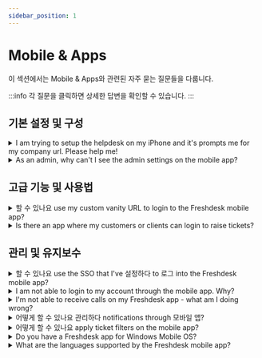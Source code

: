 ```yaml
---
sidebar_position: 1
---
```


# Mobile &amp; Apps

이 섹션에서는 Mobile &amp; Apps와 관련된 자주 묻는 질문들을 다룹니다.

:::info
각 질문을 클릭하면 상세한 답변을 확인할 수 있습니다.
:::


## 기본 설정 및 구성

<details>
<summary>I am trying to setup the helpdesk on my iPhone and it's prompts me for my company url. Please help me!</summary>

<p>When you are on the go, you would want to have Freshdesk wired to your phone to track the notifications on the tickets. We do have a mobile app that would help you check tickets, respond to them and track customers as well as social channels. Furthermore, attending calls on the app has never been more convenient as you would be able to return them from the app itself. </p><p><br /></p><p>Once you set this up, the first step would be to enter the company URL which would be the <strong>"</strong><strong>account URL"</strong> (yourcompany.freshdesk.com) that you use to login to the portal. If you are using a custom URL for your Freshdesk Account, you could make use of that as well, while logging in.</p>

</details>

<details>
<summary>As an admin, why can't I see the admin settings on the mobile app?</summary>

<p ><span style={{ fontSize: "16px" }}>As of now, the mobile app is designed for an agent when they are on-the-go and to respond or makes updates to tickets with high priority and need attention when you are away from office. Admin settings would be part of the configuration for workflows and so, it is currently a part of the Web App only and not part of the Freshdesk Mobile App.</span></p><p ><br /></p><p ><span style={{ fontSize: "16px" }}><br /></span></p>

</details>


## 고급 기능 및 사용법

<details>
<summary>할 수 있나요 use my custom vanity URL to login to the Freshdesk mobile app?</summary>

<p>If you are using a custom URL with your Freshdesk Account, you could use the same on the Freshdesk Mobile App, for login. At the same time, the default Freshdesk URL, which would go by YourCompanyName.freshdesk.com would work as well and could also be used for login using the Mobile App.</p>

</details>

<details>
<summary>Is there an app where my customers or clients can login to raise tickets?</summary>

<p ><span style={{ fontSize: "16px" }}>As of now, the Freshdesk Mobile app is only for agents to use on-the-go and not for customers. If you are looking for a customer facing mobile app, leave us an email at support@freshdesk.com and one of our agents will be in touch.</span></p>

</details>


## 관리 및 유지보수

<details>
<summary>할 수 있나요 use the SSO that I've 설정하다 to 로그 into the Freshdesk mobile app?</summary>

<p ><span style={{ fontSize: "16px" }}>Yes, you'll be able to log into your Freshdesk account using the credentials you use for the SSO you have set up. You would also have the option to bypass the SSO and use the normal Freshdesk login.</span></p>

</details>

<details>
<summary>I am not able to login to my account through the mobile app. Why?</summary>

<p>Please verify the Freshdesk URL. It would go by <em>your_company_name</em>.freshdesk.com. Your Username would be your agent email address and you would have to enter your password.</p><p><br /></p><p>Also, if you have SSO, you would have to use your SSO credentials accordingly. Also please open your account in the browser and do the following steps:</p><p><br /></p>Type your URL in the address bar, hit enter and select Login. And then choose the option " Are you an Agent? Login here" and it will redirect you to the Freshworks page. Select "Forgot password" option, enter your email address and a password reset link will be sent to your email. Reset the password using the link and you can log in to the account.<p><br /></p><p>If you continue to face any issues with login, please feel free to write to support@freshdesk.com and one of our agents would get in contact with you to assist you regarding this.</p>

</details>

<details>
<summary>I'm not able to receive calls on my Freshdesk app - what am I doing wrong?</summary>

<p ><span style={{ fontSize: "16px" }}>Can you ensure the following:</span></p><p ><span style={{ fontSize: "16px" }}></span><span style={{ fontSize: "16px" }}><br /></span></p><ul><li><span style={{ fontSize: "16px" }}>Your Freshdesk account is set to accept calls via <strong>Browser/app</strong> (from the Call Button next to the Agent Avatar).</span></li><li><span style={{ fontSize: "16px" }}>The option to allow incoming calls on the app is turned on (under the App Settings). </span></li><li><span style={{ fontSize: "16px" }}>If you are receiving calls from the browser but not on the app, then please ensure the Freshdesk app is running in the background and not closed. </span></li></ul><p ><br /></p><p ><span style={{ fontSize: "16px" }}><span style={{ fontSize: "16px" }}></span><span style={{ fontSize: "16px" }}></span><span style={{ fontSize: "16px" }}></span><span style={{ fontSize: "16px" }}>Please write to <strong>support@freshdesk.com</strong> if you are facing issues in finding the options listed above.</span></span></p>

</details>

<details>
<summary>어떻게 할 수 있나요 관리하다 notifications through 모바일 앱?</summary>

<p>Using your Freshdesk Mobile App, you would be able to receive notifications on ticket updates. In your Mobile App, navigate to <strong>Settings--&gt;Ticket Notifications</strong>. There, you would be able to manage the push notifications you would like to receive, by Turning On/Off the listed options.</p><p><br /></p><p>You could also change the Notification Tone or turn on/off the Vibrate option from the same menu. The changes would get auto-saved.</p>

</details>

<details>
<summary>어떻게 할 수 있나요 apply ticket filters on the mobile app?</summary>

<p class="fd-toc"><strong>TABLE OF CONTENTS</strong></p><ul><li><a href="#"></a><a href="#">Working with filters</a></li><li><a href="#">Viewing filtered tickets&nbsp;</a></li><li><a href="#" dir="ltr"></a><a href="#">Viewing custom filters</a></li></ul><p><br /></p><p dir="ltr" id="working-with-filters-intro">Working with filters on the mobile app can save you time and help you stay organized when managing your customer support tickets on the go. By using filters, you can quickly find the tickets you need to work on and ensure that you're providing timely and effective support to your customers.&nbsp;</p><p dir="ltr" id="freshdesk-mobile-app-filters">Freshdesk mobile app on Andriod and iOS both, allows users to use default and custom drop-down fields in Freshdesk as filters to find a specific list of tickets. You can sort through tickets based on agents, group type, created time, resolution due date, and other criteria. With ticket filters, you can:&nbsp;</p><ul ><li >Search for a specific ticket using the global search&nbsp;</li><li >Create custom views for all the frequently accessed ticket lists</li><li style={{ fontSize: "16px" }}>Search for tickets on the fly using the ticket filter</li></ul><h2 dir="ltr" id="Working-with-filters" style={{ fontSize: "16px" }}><span style={{ fontSize: "16px" }}><strong >Working with filters</strong></span></h2><p dir="ltr" style={{ fontSize: "16px" }}><span style={{ fontSize: "16px" }}>Freshdesk app provides a wide range of filters that help you narrow down your ticket views based on your preference. For example, the Priority field allows you to filter and view tickets based on the ticket priority - High, low, medium, or urgent.</span></p><p dir="ltr" style={{ fontSize: "16px" }}><span style={{ fontSize: "16px" }}>You can filter the tickets by source, type, status, agents assigned to, tags, products, and even the custom fields that you have created.</span></p><p dir="ltr" style={{ fontSize: "16px" }}><span style={{ fontSize: "16px" }}>Also, you can view the tickets based on various date and time filters and further choose a day or specific time period. For example, &nbsp;you can view the tickets resolved or closed in the past 1 hour.</span></p><ul style={{ fontSize: "16px" }}><li style={{ fontSize: "16px" }}><span style={{ fontSize: "16px" }}>Created: View tickets based on the ticket creation date or time.</span></li><li style={{ fontSize: "16px" }}><span style={{ fontSize: "16px" }}>Closed at:&nbsp;View tickets closed at a particular time or day.</span></li><li style={{ fontSize: "16px" }}><span style={{ fontSize: "16px" }}>Resolved at: View tickets resolved at a particular time or day</span></li><li style={{ fontSize: "16px" }}><span style={{ fontSize: "16px" }}>Resolution due by: View tickets that must be resolved before a particular day or time.</span></li></ul><p style={{ fontSize: "16px" }}><span style={{ fontSize: "16px" }}><br /></span></p><h2 dir="ltr" id="Viewing-filtered-tickets&nbsp;" style={{ fontSize: "16px" }}><span style={{ fontSize: "16px" }}><strong >Viewing filtered tickets</strong></span><span style={{ fontSize: "16px" }}>&nbsp;</span></h2><p dir="ltr" id="ticket-list-view" style={{ fontSize: "16px" }}><span dir="ltr" style={{ fontSize: "16px" }}>The ticket list view lets you check the tickets with a list of filters automatically applied. Each time you choose a view, the tickets will be displayed with a list of filters applied. For example, as an admin, you may want to view the list of unresolved tickets daily. You can simply choose "All unresolved tickets" default ticket view.&nbsp;</span><span style={{ fontSize: "16px" }}>The ticket list views save you time and help you quickly identify tickets based on your preference.&nbsp;</span></p><p ><br /></p><p dir="ltr" style={{ fontSize: "16px" }}><span style={{ fontSize: "16px" }}><span style={{ fontSize: "16px" }}><img src="#" width="268" height="587" class="fr-fic fr-dii" /></span></span></p><p dir="ltr"><span style={{ fontSize: "16px" }}>The ticket filtering feature on a Freshdesk mobile app is easy and straightforward. Here are the primary steps to follow:</span></p><ol style={{ fontSize: "16px" }}><li style={{ fontSize: "16px" }}><p style={{ fontSize: "16px" }}><span style={{ fontSize: "16px" }}>Open the Freshdesk app on your mobile.</span></p></li><li style={{ fontSize: "16px" }}><p style={{ fontSize: "16px" }}><span style={{ fontSize: "16px" }}>Tap on the "Tickets" tab to view your tickets.</span></p></li><li style={{ fontSize: "16px" }}><p style={{ fontSize: "16px" }}><span style={{ fontSize: "16px" }}>Click on the three dots next to the search icon on the top right corner of your screen, within the tickets tab.</span></p></li><li style={{ fontSize: "16px" }}><p style={{ fontSize: "16px" }}><span style={{ fontSize: "16px" }}>Tap on the filtering option, and a menu of filter options as drop-down fields will appear.</span></p></li><li style={{ fontSize: "16px" }}><p style={{ fontSize: "16px" }}><span style={{ fontSize: "16px" }}>Select the drop-down field that best suits your needs, and the associated options will pop-up from the bottom of the screen.</span></p></li></ol><p style={{ fontSize: "16px" }}><br /></p><p style={{ fontSize: "16px" }}><br /></p><p dir="ltr"><span style={{ fontSize: "16px" }}><img src="#" width="196" height="433" class="fr-fic fr-dii" />&nbsp;</span></p><p dir="ltr" style={{ fontSize: "16px" }}><span dir="ltr" style={{ fontSize: "16px" }}>&nbsp; &nbsp; &nbsp; &nbsp; &nbsp;6. You can also reset the filters by clicking the ‘Reset filters’ button.</span></p><p dir="ltr"><br /></p><p style={{ fontSize: "16px" }}><span style={{ fontSize: "16px" }}><br /></span></p><p dir="ltr" style={{ fontSize: "16px" }}><span style={{ fontSize: "16px" }}><img src="#" width="261" height="161" class="fr-fic fr-dii" /></span></p><p dir="ltr" style={{ fontSize: "16px" }}><span style={{ fontSize: "16px" }}>Once you have selected the desired filter option from the drop-down, click on the ‘Apply filters’, and the ticket list will automatically update to display only the tickets that meet the selected criteria.</span></p><p style={{ fontSize: "16px" }}><span style={{ fontSize: "16px" }}><br /></span></p><h2 dir="ltr" id="Viewing-custom-filters"><strong ><span style={{ fontSize: "16px" }}>Viewing custom filters</span></strong></h2><p ><span dir="ltr" style={{ fontSize: "16px" }}>You can, however, create custom views on the web browser and then access them through the Mobile App. The list of custom views would be available at the top of the tickets list, on the Mobile App, from which you could choose a custom view.</span></p><p dir="ltr"><strong dir="ltr">For more details on ticket filters <a href="https://support.freshdesk.com/en/support/solutions/articles/37559-working-with-the-ticket-list-view#Working-with-filters">click here</a></strong><a href="https://support.freshdesk.com/en/support/solutions/articles/37559-working-with-the-ticket-list-view#Working-with-filters"></a></p><p ><br /></p>

</details>

<details>
<summary>Do you have a Freshdesk app for Windows Mobile OS?</summary>

<p ><span style={{ fontSize: "16px" }}>As of now, our apps are only for iOS and Android and we do not have a Windows Mobile App currently. However, this is a part of our Product Enhancement Roadmap.</span></p>

</details>

<details>
<summary>What are the languages supported by the Freshdesk mobile app?</summary>

<p dir="ltr" style={{ fontSize: "16px" }}><span style={{ fontSize: "16px" }}>The Freshdesk mobile app currently supports 18 different languages and here is the list of those languages: </span><span style={{ fontSize: "16px" }}><span style={{ fontSize: "16px" }}><span style={{ fontSize: "16px" }}><span style={{ fontSize: "16px" }}><br /><br /></span></span></span></span></p><div align="left" dir="ltr" style={{ fontSize: "16px" }}><table style={{ fontSize: "16px" }}><tbody><tr style={{ fontSize: "16px" }}><td style={{ fontSize: "16px" }}><p dir="ltr" style={{ fontSize: "16px" }}><span style={{ fontSize: "16px" }}><span style={{ fontSize: "16px" }}>English</span></span></p><span style={{ fontSize: "16px" }}><span style={{ fontSize: "16px" }}><span style={{ fontSize: "16px" }}><br /></span></span></span></td><td style={{ fontSize: "16px" }}><p dir="ltr" style={{ fontSize: "16px" }}><span style={{ fontSize: "16px" }}><span style={{ fontSize: "16px" }}>Chinese (simplified)</span></span></p><span style={{ fontSize: "16px" }}><span style={{ fontSize: "16px" }}><span style={{ fontSize: "16px" }}><br /></span></span></span></td><td style={{ fontSize: "16px" }}><span style={{ fontSize: "16px" }}><span style={{ fontSize: "16px" }}><span style={{ fontSize: "16px" }}>Hungarian<br /></span></span></span></td></tr><tr style={{ fontSize: "16px" }}><td style={{ fontSize: "16px" }}><p dir="ltr" style={{ fontSize: "16px" }}><span style={{ fontSize: "16px" }}><span style={{ fontSize: "16px" }}>French</span></span></p><span style={{ fontSize: "16px" }}><span style={{ fontSize: "16px" }}><span style={{ fontSize: "16px" }}><br /></span></span></span></td><td style={{ fontSize: "16px" }}><p dir="ltr" style={{ fontSize: "16px" }}><span style={{ fontSize: "16px" }}><span style={{ fontSize: "16px" }}>Thai</span></span></p><span style={{ fontSize: "16px" }}><span style={{ fontSize: "16px" }}><span style={{ fontSize: "16px" }}><br /></span></span></span></td><td style={{ fontSize: "16px" }}><span style={{ fontSize: "16px" }}><span style={{ fontSize: "16px" }}><span style={{ fontSize: "16px" }}>Italian<br /></span></span></span></td></tr><tr style={{ fontSize: "16px" }}><td style={{ fontSize: "16px" }}><p dir="ltr" style={{ fontSize: "16px" }}><span style={{ fontSize: "16px" }}><span style={{ fontSize: "16px" }}>Dutch</span></span></p><span style={{ fontSize: "16px" }}><span style={{ fontSize: "16px" }}><span style={{ fontSize: "16px" }}><br /></span></span></span></td><td style={{ fontSize: "16px" }}><p dir="ltr" style={{ fontSize: "16px" }}><span style={{ fontSize: "16px" }}><span style={{ fontSize: "16px" }}>Malay</span></span></p><span style={{ fontSize: "16px" }}><span style={{ fontSize: "16px" }}><span style={{ fontSize: "16px" }}><br /></span></span></span></td><td style={{ fontSize: "16px" }}><span style={{ fontSize: "16px" }}><span style={{ fontSize: "16px" }}><span style={{ fontSize: "16px" }}>Polish<br /></span></span></span></td></tr><tr style={{ fontSize: "16px" }}><td style={{ fontSize: "16px" }}><p dir="ltr" style={{ fontSize: "16px" }}><span style={{ fontSize: "16px" }}><span style={{ fontSize: "16px" }}>Spanish</span></span></p><span style={{ fontSize: "16px" }}><span style={{ fontSize: "16px" }}><span style={{ fontSize: "16px" }}><br /></span></span></span></td><td style={{ fontSize: "16px" }}><p dir="ltr" style={{ fontSize: "16px" }}><span style={{ fontSize: "16px" }}><span style={{ fontSize: "16px" }}>Bahasa</span></span></p><span style={{ fontSize: "16px" }}><span style={{ fontSize: "16px" }}><span style={{ fontSize: "16px" }}><br /></span></span></span></td><td style={{ fontSize: "16px" }}><span style={{ fontSize: "16px" }}><span style={{ fontSize: "16px" }}><span style={{ fontSize: "16px" }}>Swedish<br /></span></span></span></td></tr><tr style={{ fontSize: "16px" }}><td style={{ fontSize: "16px" }}><p dir="ltr" style={{ fontSize: "16px" }}><span style={{ fontSize: "16px" }}><span style={{ fontSize: "16px" }}>Portuguese</span></span></p><span style={{ fontSize: "16px" }}><span style={{ fontSize: "16px" }}><span style={{ fontSize: "16px" }}><br /></span></span></span></td><td style={{ fontSize: "16px" }}><p dir="ltr" style={{ fontSize: "16px" }}><span style={{ fontSize: "16px" }}><span style={{ fontSize: "16px" }}>Danish</span></span></p><span style={{ fontSize: "16px" }}><span style={{ fontSize: "16px" }}><span style={{ fontSize: "16px" }}><br /></span></span></span></td><td style={{ fontSize: "16px" }}><span style={{ fontSize: "16px" }}><span style={{ fontSize: "16px" }}><span style={{ fontSize: "16px" }}>Turkish<br /></span></span></span></td></tr><tr style={{ fontSize: "16px" }}><td style={{ fontSize: "16px" }}><p dir="ltr" style={{ fontSize: "16px" }}><span style={{ fontSize: "16px" }}><span style={{ fontSize: "16px" }}>Chinese (traditional)</span></span></p><span style={{ fontSize: "16px" }}><span style={{ fontSize: "16px" }}><span style={{ fontSize: "16px" }}><br /></span></span></span></td><td style={{ fontSize: "16px" }}><p dir="ltr" style={{ fontSize: "16px" }}><span style={{ fontSize: "16px" }}><span style={{ fontSize: "16px" }}>Finnish</span></span></p><span style={{ fontSize: "16px" }}><span style={{ fontSize: "16px" }}><span style={{ fontSize: "16px" }}><br /></span></span></span></td><td style={{ fontSize: "16px" }}><p dir="ltr" style={{ fontSize: "16px" }}><span style={{ fontSize: "16px" }}><span style={{ fontSize: "16px" }}>Vietnamese</span></span></p><span style={{ fontSize: "16px" }}><span style={{ fontSize: "16px" }}><span style={{ fontSize: "16px" }}><br /></span></span></span></td></tr></tbody></table></div><p><span style={{ fontSize: "16px" }}><span style={{ fontSize: "16px" }}><span style={{ fontSize: "16px" }}><br /></span></span></span></p><p><span style={{ fontSize: "16px" }}><span style={{ fontSize: "16px" }}>These languages are </span></span><span style={{ fontSize: "16px" }}>applicable for both support agents as well as field technician views and on both Android &amp; iOS.</span><span style={{ fontSize: "16px" }}><br /></span></p>

</details>

